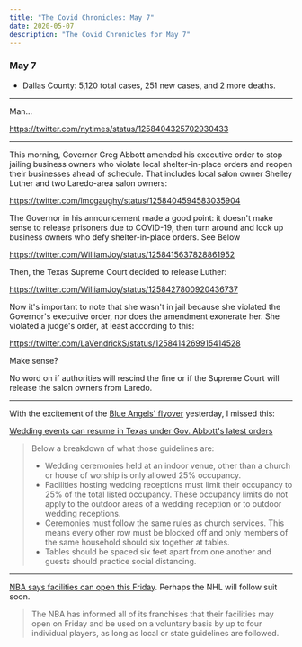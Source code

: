```yaml
---
title: "The Covid Chronicles: May 7"
date: 2020-05-07
description: "The Covid Chronicles for May 7"
---
```


### May 7

- Dallas County: 5,120 total cases, 251 new cases, and 2 more deaths.

---

Man...

<https://twitter.com/nytimes/status/1258404325702930433>

---

This morning, Governor Greg Abbott amended his executive order to stop jailing business owners who violate local shelter-in-place orders and reopen their businesses ahead of schedule. That includes local salon owner Shelley Luther and two Laredo-area salon owners:

<https://twitter.com/lmcgaughy/status/1258404594583035904>

The Governor in his announcement made a good point: it doesn't make sense to release prisoners due to COVID-19, then turn around and lock up business owners who defy shelter-in-place orders. See Below

<https://twitter.com/WilliamJoy/status/1258415637828861952>

Then, the Texas Supreme Court decided to release Luther:

<https://twitter.com/WilliamJoy/status/1258427800920436737>

Now it's important to note that she wasn't in jail because she violated the Governor's executive order, nor does the amendment exonerate her. She violated a judge's order, at least according to this:

<https://twitter.com/LaVendrickS/status/1258414269915414528>

Make sense?

No word on if authorities will rescind the fine or if the Supreme Court will release the salon owners from Laredo.

---

With the excitement of the [Blue Angels' flyover](/covid-chronicles/may-6) yesterday, I missed this:

[Wedding events can resume in Texas under Gov. Abbott's latest orders](https://www.wfaa.com/article/news/local/wedding-events-can-resume-in-texas-under-gov-abbotts-latest-orders/287-1e72d9d7-ab84-4817-9c7e-83443ef6f3dc)

> Below a breakdown of what those guidelines are:
>
> - Wedding ceremonies held at an indoor venue, other than a church or house of worship is only allowed 25% occupancy.
> - Facilities hosting wedding receptions must limit their occupancy to 25% of the total listed occupancy. These occupancy limits do not apply to the outdoor areas of a wedding reception or to outdoor wedding receptions.
> - Ceremonies must follow the same rules as church services. This means every other row must be blocked off and only members of the same household should six together at tables.
> - Tables should be spaced six feet apart from one another and guests should practice social distancing.

---

[NBA says facilities can open this Friday](https://www.cnn.com/us/live-news/us-coronavirus-update-05-07-20/h_f012398eba7994c9dbb34f973752b97e). Perhaps the NHL will follow suit soon.

> The NBA has informed all of its franchises that their facilities may open on Friday and be used on a voluntary basis by up to four individual players, as long as local or state guidelines are followed.
